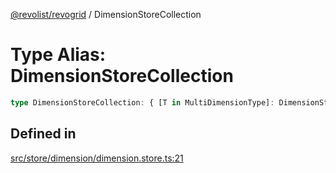 [@revolist/revogrid](README.md) / DimensionStoreCollection

# Type Alias: DimensionStoreCollection

```ts
type DimensionStoreCollection: { [T in MultiDimensionType]: DimensionStore };
```

## Defined in

[src/store/dimension/dimension.store.ts:21](https://github.com/revolist/revogrid/blob/d6473f6969ab6fd56cd4da079557c4c65f0572e2/src/store/dimension/dimension.store.ts#L21)
